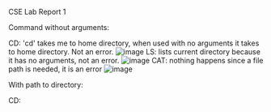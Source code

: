 CSE Lab Report 1

Command without arguments:

CD: 'cd' takes me to home directory, when used with no arguments it takes to home directory. Not an error. 
![image](https://github.com/BenMonte/cse15l-lab-reports-/assets/156245601/65ba89be-2d13-422d-9a4b-d5bb9153534b)
 LS: lists current directory because it has no arguments, not an error. 
 ![image](https://github.com/BenMonte/cse15l-lab-reports-/assets/156245601/39107f5d-6e4b-472d-b8a7-e20b03aa8b7a)
CAT: nothing happens since a file path is needed, it is an error 
![image](https://github.com/BenMonte/cse15l-lab-reports-/assets/156245601/fad995d6-8320-478f-927c-3b42c5f4a2c2)

With path to directory:

CD: 


